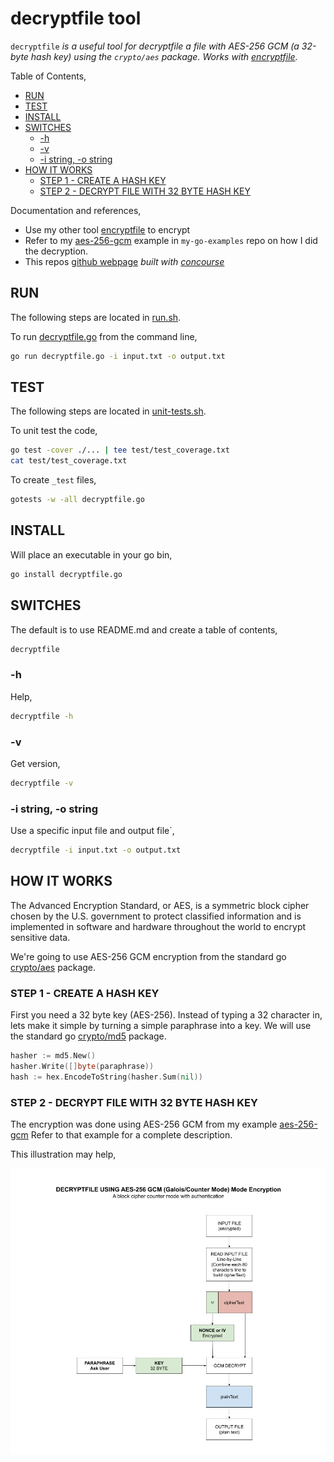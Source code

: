 # decryptfile tool

`decryptfile` _is a useful tool for
decryptfile a file with AES-256 GCM (a 32-byte hash key) using the `crypto/aes` package.
Works with
[encryptfile](https://github.com/JeffDeCola/my-go-tools/tree/master/cryptography-tools/encryptfile)._

Table of Contents,

* [RUN](https://github.com/JeffDeCola/my-go-tools/tree/master/cryptography-tools/decryptfile#run)
* [TEST](https://github.com/JeffDeCola/my-go-tools/tree/master/cryptography-tools/decryptfile#test)
* [INSTALL](https://github.com/JeffDeCola/my-go-tools/tree/master/cryptography-tools/decryptfile#install)
* [SWITCHES](https://github.com/JeffDeCola/my-go-tools/tree/master/cryptography-tools/decryptfile#switches)
  * [-h](https://github.com/JeffDeCola/my-go-tools/tree/master/cryptography-tools/decryptfile#-h)
  * [-v](https://github.com/JeffDeCola/my-go-tools/tree/master/cryptography-tools/decryptfile#-v)
  * [-i string, -o string](https://github.com/JeffDeCola/my-go-tools/tree/master/cryptography-tools/decryptfile#-i-string--o-string)
* [HOW IT WORKS](https://github.com/JeffDeCola/my-go-tools/tree/master/cryptography-tools/decryptfile#how-it-works)
  * [STEP 1 - CREATE A HASH KEY](https://github.com/JeffDeCola/my-go-tools/tree/master/cryptography-tools/decryptfile#step-1---create-a-hash-key)
  * [STEP 2 - DECRYPT FILE WITH 32 BYTE HASH KEY](https://github.com/JeffDeCola/my-go-tools/tree/master/cryptography-tools/decryptfile#step-2---decrypt-file-with-32-byte-hash-key)

Documentation and references,

* Use my other tool
  [encryptfile](https://github.com/JeffDeCola/my-go-tools/tree/master/cryptography-tools/encryptfile)
  to encrypt
* Refer to my
  [aes-256-gcm](https://github.com/JeffDeCola/my-go-examples/tree/master/cryptography/symmetric-cryptography/aes-256-gcm)
  example in `my-go-examples` repo on how I did the decryption.
* This repos
  [github webpage](https://jeffdecola.github.io/my-go-tools/)
  _built with
  [concourse](https://github.com/JeffDeCola/my-go-tools/blob/master/ci-README.md)_

## RUN

The following steps are located in
[run.sh](https://github.com/JeffDeCola/my-go-tools/blob/master/cryptography-tools/decryptfile/run.sh).

To run
[decryptfile.go](https://github.com/JeffDeCola/my-go-tools/blob/master/cryptography-tools/decryptfile/decryptfile.go)
from the command line,

```bash
go run decryptfile.go -i input.txt -o output.txt
```

## TEST

The following steps are located in
[unit-tests.sh](https://github.com/JeffDeCola/my-go-tools/blob/master/cryptography-tools/decryptfile/test/unit-tests.sh).

To unit test the code,

```bash
go test -cover ./... | tee test/test_coverage.txt
cat test/test_coverage.txt
```

To create `_test` files,

```bash
gotests -w -all decryptfile.go
```

## INSTALL

Will place an executable in your go bin,

```bash
go install decryptfile.go
```

## SWITCHES

The default is to use README.md and create a table of contents,

```bash
decryptfile
```

### -h

Help,

```bash
decryptfile -h
```

### -v

Get version,

```bash
decryptfile -v
```

### -i string, -o string

Use a specific input file and output file`,

```bash
decryptfile -i input.txt -o output.txt
```

## HOW IT WORKS

The Advanced Encryption Standard, or AES, is a symmetric
block cipher chosen by the U.S. government to protect classified
information and is implemented in software and hardware throughout
the world to encrypt sensitive data.

We're going to use AES-256 GCM encryption from the standard go
[crypto/aes](https://golang.org/pkg/crypto/aes/)
package.

### STEP 1 - CREATE A HASH KEY

First you need a 32 byte key (AES-256).  Instead of typing a 32
character in, lets make it simple by turning a simple paraphrase into a key.
We will use the standard go
[crypto/md5](https://golang.org/pkg/crypto/md5/)
package.

```go
hasher := md5.New()
hasher.Write([]byte(paraphrase))
hash := hex.EncodeToString(hasher.Sum(nil))
```

### STEP 2 - DECRYPT FILE WITH 32 BYTE HASH KEY

The encryption was done using AES-256 GCM from my example
[aes-256-gcm](https://github.com/JeffDeCola/my-go-examples/tree/master/cryptography/symmetric-cryptography/aes-256-gcm)
Refer to that example for a complete description.

This illustration may help,

![IMAGE - decryptfile - IMAGE](../../docs/pics/decryptfile.jpg)
